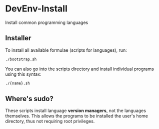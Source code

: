 # DevEnv-Install
Install common programming languages

## Installer
To install all available formulae (scripts for languages), run:

```bash
./bootstrap.sh
```

You can also go into the scripts directory and install individual
programs using this syntax:

```bash
./{name}.sh
```

## Where's sudo?

These scripts install language __version managers__, not the languages
themselves. This allows the programs to be installed the user's home directory,
thus not requiring root privileges.
